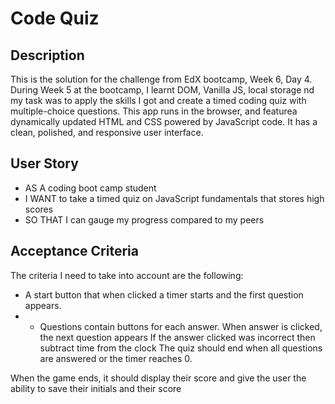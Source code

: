 # Code Quiz

## Description
This is the solution for the challenge from EdX bootcamp, Week 6, Day 4.
During Week 5 at the bootcamp, I learnt DOM, Vanilla JS, local storage nd my task was to apply the skills I got and create a timed coding quiz with multiple-choice questions. 
This app runs in the browser, and featurea dynamically updated HTML and CSS powered by JavaScript code. It has a clean, polished, and responsive user interface. 

## User Story 
- AS A coding boot camp student
- I WANT to take a timed quiz on JavaScript fundamentals that stores high scores
- SO THAT I can gauge my progress compared to my peers

## Acceptance Criteria
The criteria I need to take into account are the following:

- A start button that when clicked a timer starts and the first question appears.
- - Questions contain buttons for each answer.
When answer is clicked, the next question appears
If the answer clicked was incorrect then subtract time from the clock
The quiz should end when all questions are answered or the timer reaches 0.

When the game ends, it should display their score and give the user the ability to save their initials and their score

